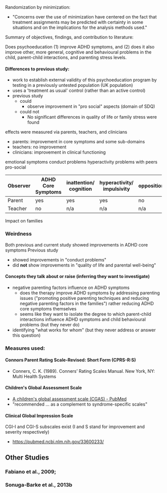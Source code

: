 

Randomization by minimization: 
- "Concerns over the use of minimization have centered on the fact that treatment assignments may be predicted with certainty in some situations and on the implications for the analysis methods used."


Summary of objectives, findings, and contribution to literature:



Does psychoeducation (1) improve ADHD symptoms, and (2) does it also improve other, more general, cognitive and behavioural problems in the child, parent-child interactions, and parenting stress levels.
#### Differences to previous study:
- work to establish external validity of this psychoeducation program by testing in a previously untested population (UK population)
- uses a 'treatment as usual' control (rather than an active control)
- previous study 
	- could 
		- observe improvement in "pro social" aspects (domain of SDQ)
	- could not
		- No significant differences in quality of life or family stress were found

effects were measured via parents, teachers, and clinicians
- parents: improvement in core symptoms and some sub-domains
- teachers: no improvement
- clinicians: improvement in clinical functioning

emotional symptoms
conduct problems
hyperactivity
problems with peers
pro-social

| Observer | ADHD Core Symptoms | inattention/ cognition | hyperactivity/ impulsivity | oppositional |
| -------- | ------------------ | ---------------------- | -------------------------- | ------------ |
| Parent   | yes                | yes                    | yes                        | no           |
| Teacher  | no                 | n/a                    | n/a                        | n/a          |
Impact on families

### Weirdness
Both previous and current study showed improvements in ADHD core symptoms
Previous study 
- showed improvements in "conduct problems"
- did **not** show improvements in "quality of life and parental well-being"
#### Concepts they talk about or raise (inferring they want to investigate)
- negative parenting factors influence on ADHD symptoms
	- does the therapy improve ADHD symptoms by addressing parenting issues ("promoting positive parenting techniques and reducing negative parenting factors in the families") rather reducing ADHD core symptoms themselves
	- seems like they want to isolate the degree to which parent-child interactions influence ADHD symptoms and child behavioural problems (but they never do)
- identifying "what works for whom" (but they never address or answer this question)

### Measures used:

#### Connors Parent Rating Scale-Revised: Short Form (CPRS-R:S)
- Conners, C. K. (1989). Conners’ Rating Scales Manual. New York, NY: Multi Health Systems

#### Children's Global Assessment Scale
- [A children's global assessment scale (CGAS) - PubMed](https://pubmed.ncbi.nlm.nih.gov/6639293/)
- "recommended ... as a complement to syndrome-specific scales"

#### Clinical Global Impression Scale
CGI-I and CGI-S subscales exist (I and S stand for improvement and severity respectively)
- https://pubmed.ncbi.nlm.nih.gov/33600233/




## Other Studies

### Fabiano et al., 2009;
### Sonuga-Barke et al., 2013b